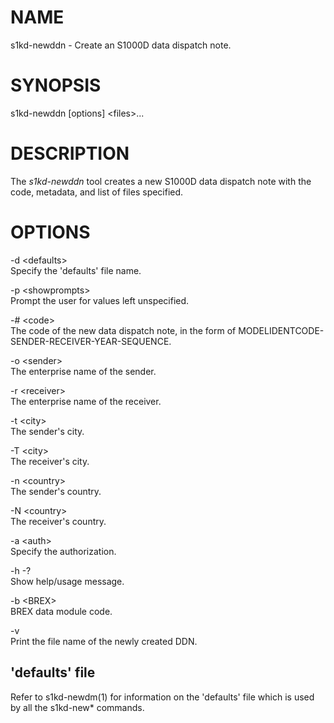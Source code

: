NAME
====

s1kd-newddn - Create an S1000D data dispatch note.

SYNOPSIS
========

s1kd-newddn \[options\] &lt;files&gt;...

DESCRIPTION
===========

The *s1kd-newddn* tool creates a new S1000D data dispatch note with the code, metadata, and list of files specified.

OPTIONS
=======

-d &lt;defaults&gt;  
Specify the 'defaults' file name.

-p &lt;showprompts&gt;  
Prompt the user for values left unspecified.

-\# &lt;code&gt;  
The code of the new data dispatch note, in the form of MODELIDENTCODE-SENDER-RECEIVER-YEAR-SEQUENCE.

-o &lt;sender&gt;  
The enterprise name of the sender.

-r &lt;receiver&gt;  
The enterprise name of the receiver.

-t &lt;city&gt;  
The sender's city.

-T &lt;city&gt;  
The receiver's city.

-n &lt;country&gt;  
The sender's country.

-N &lt;country&gt;  
The receiver's country.

-a &lt;auth&gt;  
Specify the authorization.

-h -?  
Show help/usage message.

-b &lt;BREX&gt;  
BREX data module code.

-v  
Print the file name of the newly created DDN.

'defaults' file
---------------

Refer to s1kd-newdm(1) for information on the 'defaults' file which is used by all the s1kd-new\* commands.
